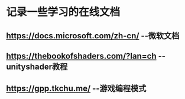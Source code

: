 # 记录一些学习的在线文档 

## https://docs.microsoft.com/zh-cn/  --微软文档

## https://thebookofshaders.com/?lan=ch --unityshader教程

## https://gpp.tkchu.me/ --游戏编程模式

